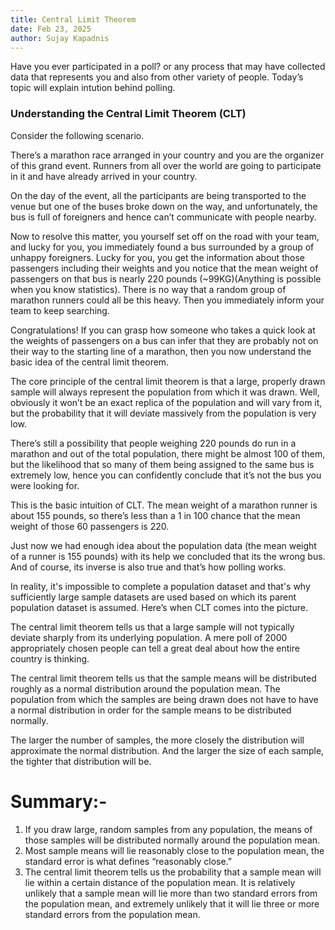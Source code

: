 ```yaml
---
title: Central Limit Theorem
date: Feb 23, 2025
author: Sujay Kapadnis
---
```


Have you ever participated in a poll? or any process that may have collected data that represents you and also from other variety of people. Today’s topic will explain intution behind polling.

### Understanding the Central Limit Theorem (CLT)

Consider the following scenario.

There’s a marathon race arranged in your country and you are the organizer of this grand event. Runners from all over the world are going to participate in it and have already arrived in your country.

On the day of the event, all the participants are being transported to the venue but one of the buses broke down on the way, and unfortunately, the bus is full of foreigners and hence can’t communicate with people nearby.

Now to resolve this matter, you yourself set off on the road with your team, and lucky for you, you immediately found a bus surrounded by a group of unhappy foreigners. Lucky for you, you get the information about those passengers including their weights and you notice that the mean weight of passengers on that bus is nearly 220 pounds (~99KG)(Anything is possible when you know statistics). There is no way that a random group of marathon runners could all be this heavy. Then you immediately inform your team to keep searching.

Congratulations! If you can grasp how someone who takes a quick look at the weights of passengers on a bus can infer that they are probably not on their way to the starting line of a marathon, then you now understand the basic idea of the central limit theorem.

The core principle of the central limit theorem is that a large, properly drawn sample will always represent the population from which it was drawn. Well, obviously it won’t be an exact replica of the population and will vary from it, but the probability that it will deviate massively from the population is very low.

There’s still a possibility that people weighing 220 pounds do run in a marathon and out of the total population, there might be almost 100 of them, but the likelihood that so many of them being assigned to the same bus is extremely low, hence you can confidently conclude that it’s not the bus you were looking for.

This is the basic intuition of CLT. The mean weight of a marathon runner is about 155 pounds, so there’s less than a 1 in 100 chance that the mean weight of those 60 passengers is 220.

Just now we had enough idea about the population data (the mean weight of a runner is 155 pounds) with its help we concluded that its the wrong bus. And of course, its inverse is also true and that’s how polling works.

In reality, it's impossible to complete a population dataset and that's why sufficiently large sample datasets are used based on which its parent population dataset is assumed. Here’s when CLT comes into the picture.

The central limit theorem tells us that a large sample will not typically deviate sharply from its underlying population. A mere poll of 2000 appropriately chosen people can tell a great deal about how the entire country is thinking.

The central limit theorem tells us that the sample means will be distributed roughly as a normal distribution around the population mean. The population from which the samples are being drawn does not have to have a normal distribution in order for the sample means to be distributed normally.

The larger the number of samples, the more closely the distribution will approximate the normal distribution. And the larger the size of each sample, the tighter that distribution will be.

# Summary:-
1. If you draw large, random samples from any population, the means of those samples will be distributed normally around the population mean.
2. Most sample means will lie reasonably close to the population mean, the standard error is what defines “reasonably close.”
3. The central limit theorem tells us the probability that a sample mean will lie within a certain distance of the population mean. It is relatively unlikely that a sample mean will lie more than two standard errors from the population mean, and extremely unlikely that it will lie three or more standard errors from the population mean.